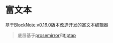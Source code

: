 # 富文本

基于[BlockNote v0.16.0](https://github.com/TypeCellOS/BlockNote)版本改造开发的富文本编辑器

> 底层基于[prosemirror](https://prosemirror.net/)和[tiptap](https://tiptap.dev/)


